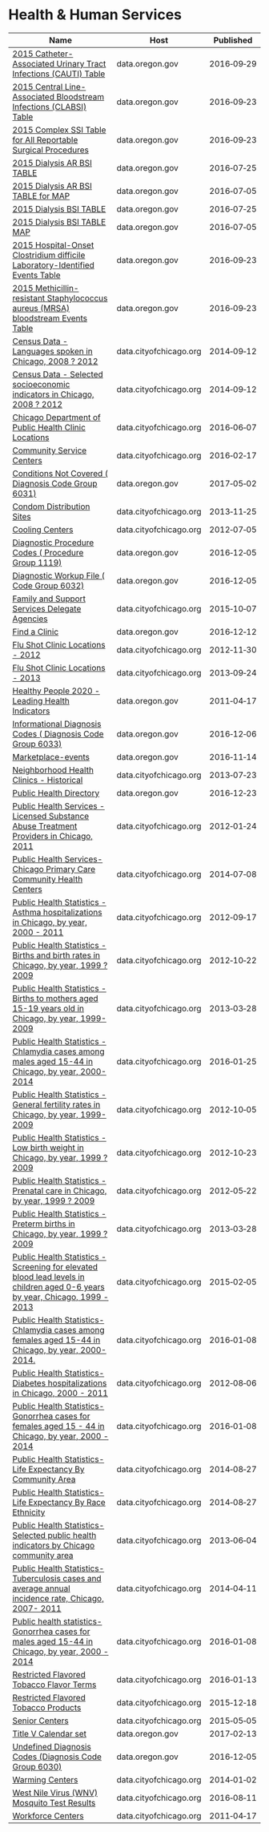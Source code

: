 # Health & Human Services

Name | Host | Published
---- | ---- | ---------
[2015 Catheter-Associated Urinary Tract Infections (CAUTI) Table](../datasets/wic4-44s9.md) | data.oregon.gov | 2016&#x2011;09&#x2011;29
[2015 Central Line-Associated Bloodstream Infections (CLABSI) Table](../datasets/4arj-uxbw.md) | data.oregon.gov | 2016&#x2011;09&#x2011;23
[2015 Complex SSI Table for All Reportable Surgical Procedures](../datasets/95xd-7hgm.md) | data.oregon.gov | 2016&#x2011;09&#x2011;23
[2015 Dialysis AR BSI TABLE](../datasets/4wzc-acdn.md) | data.oregon.gov | 2016&#x2011;07&#x2011;25
[2015 Dialysis AR BSI TABLE for MAP](../datasets/vadf-gfmj.md) | data.oregon.gov | 2016&#x2011;07&#x2011;05
[2015 Dialysis BSI TABLE](../datasets/kymf-447q.md) | data.oregon.gov | 2016&#x2011;07&#x2011;25
[2015 Dialysis BSI TABLE MAP](../datasets/3bu4-7bnc.md) | data.oregon.gov | 2016&#x2011;07&#x2011;05
[2015 Hospital-Onset Clostridium difficile Laboratory-Identified Events Table](../datasets/972i-raw3.md) | data.oregon.gov | 2016&#x2011;09&#x2011;23
[2015 Methicillin-resistant Staphylococcus aureus (MRSA) bloodstream Events Table](../datasets/rr72-wznt.md) | data.oregon.gov | 2016&#x2011;09&#x2011;23
[Census Data - Languages spoken in Chicago, 2008 ? 2012](../datasets/a2fk-ec6q.md) | data.cityofchicago.org | 2014&#x2011;09&#x2011;12
[Census Data - Selected socioeconomic indicators in Chicago, 2008 ? 2012](../datasets/kn9c-c2s2.md) | data.cityofchicago.org | 2014&#x2011;09&#x2011;12
[Chicago Department of Public Health Clinic Locations](../datasets/kcki-hnch.md) | data.cityofchicago.org | 2016&#x2011;06&#x2011;07
[Community Service Centers](../datasets/bspy-6mw8.md) | data.cityofchicago.org | 2016&#x2011;02&#x2011;17
[Conditions Not Covered ( Diagnosis Code Group 6031)](../datasets/btwj-27et.md) | data.oregon.gov | 2017&#x2011;05&#x2011;02
[Condom Distribution Sites](../datasets/azpf-uc4s.md) | data.cityofchicago.org | 2013&#x2011;11&#x2011;25
[Cooling Centers](../datasets/msrk-w9ih.md) | data.cityofchicago.org | 2012&#x2011;07&#x2011;05
[Diagnostic Procedure Codes ( Procedure Group 1119)](../datasets/gmb4-77ea.md) | data.oregon.gov | 2016&#x2011;12&#x2011;05
[Diagnostic Workup File ( Code Group 6032)](../datasets/etxd-jrnv.md) | data.oregon.gov | 2016&#x2011;12&#x2011;05
[Family and Support Services Delegate Agencies](../datasets/jmw7-ijg5.md) | data.cityofchicago.org | 2015&#x2011;10&#x2011;07
[Find a Clinic](../datasets/xa8e-pddq.md) | data.oregon.gov | 2016&#x2011;12&#x2011;12
[Flu Shot Clinic Locations - 2012](../datasets/4jy7-7m68.md) | data.cityofchicago.org | 2012&#x2011;11&#x2011;30
[Flu Shot Clinic Locations - 2013](../datasets/g5vx-5vqf.md) | data.cityofchicago.org | 2013&#x2011;09&#x2011;24
[Healthy People 2020 - Leading Health Indicators](../datasets/g34t-67fp.md) | data.oregon.gov | 2011&#x2011;04&#x2011;17
[Informational Diagnosis Codes ( Diagnosis Code Group 6033)](../datasets/fn3v-gen9.md) | data.oregon.gov | 2016&#x2011;12&#x2011;06
[Marketplace-events](../datasets/y9z5-dqiu.md) | data.oregon.gov | 2016&#x2011;11&#x2011;14
[Neighborhood Health Clinics - Historical](../datasets/mw69-m6xi.md) | data.cityofchicago.org | 2013&#x2011;07&#x2011;23
[Public Health Directory](../datasets/exqr-hwd3.md) | data.oregon.gov | 2016&#x2011;12&#x2011;23
[Public Health Services - Licensed Substance Abuse Treatment Providers in Chicago, 2011](../datasets/9zqv-3uhs.md) | data.cityofchicago.org | 2012&#x2011;01&#x2011;24
[Public Health Services- Chicago Primary Care Community Health Centers](../datasets/cjg8-dbka.md) | data.cityofchicago.org | 2014&#x2011;07&#x2011;08
[Public Health Statistics - Asthma hospitalizations in Chicago, by year, 2000 - 2011](../datasets/vazh-t57q.md) | data.cityofchicago.org | 2012&#x2011;09&#x2011;17
[Public Health Statistics - Births and birth rates in Chicago, by year, 1999 ? 2009](../datasets/4arr-givg.md) | data.cityofchicago.org | 2012&#x2011;10&#x2011;22
[Public Health Statistics - Births to mothers aged 15-19 years old in Chicago, by year, 1999-2009](../datasets/9kva-bt6k.md) | data.cityofchicago.org | 2013&#x2011;03&#x2011;28
[Public Health Statistics - Chlamydia cases among males aged 15-44 in Chicago, by year, 2000-2014](../datasets/35yf-6dy3.md) | data.cityofchicago.org | 2016&#x2011;01&#x2011;25
[Public Health Statistics - General fertility rates in Chicago, by year, 1999-2009](../datasets/g5zk-9ycw.md) | data.cityofchicago.org | 2012&#x2011;10&#x2011;05
[Public Health Statistics - Low birth weight in Chicago, by year, 1999 ? 2009](../datasets/fbxr-9u99.md) | data.cityofchicago.org | 2012&#x2011;10&#x2011;23
[Public Health Statistics - Prenatal care in Chicago, by year, 1999 ? 2009](../datasets/2q9j-hh6g.md) | data.cityofchicago.org | 2012&#x2011;05&#x2011;22
[Public Health Statistics - Preterm births in Chicago, by year, 1999 ? 2009](../datasets/rhy3-4x2f.md) | data.cityofchicago.org | 2013&#x2011;03&#x2011;28
[Public Health Statistics - Screening for elevated blood lead levels in children aged 0-6 years by year, Chicago, 1999 - 2013](../datasets/v2z5-jyrq.md) | data.cityofchicago.org | 2015&#x2011;02&#x2011;05
[Public Health Statistics- Chlamydia cases among females aged 15-44 in Chicago, by year, 2000-2014.](../datasets/bz6k-73ti.md) | data.cityofchicago.org | 2016&#x2011;01&#x2011;08
[Public Health Statistics- Diabetes hospitalizations in Chicago, 2000 - 2011](../datasets/vekt-28b5.md) | data.cityofchicago.org | 2012&#x2011;08&#x2011;06
[Public Health Statistics- Gonorrhea cases for females aged 15 - 44 in Chicago, by year, 2000 - 2014](../datasets/cgjw-mn43.md) | data.cityofchicago.org | 2016&#x2011;01&#x2011;08
[Public Health Statistics- Life Expectancy By Community Area](../datasets/qjr3-bm53.md) | data.cityofchicago.org | 2014&#x2011;08&#x2011;27
[Public Health Statistics- Life Expectancy By Race Ethnicity](../datasets/3qdj-cqb8.md) | data.cityofchicago.org | 2014&#x2011;08&#x2011;27
[Public Health Statistics- Selected public health indicators by Chicago community area](../datasets/iqnk-2tcu.md) | data.cityofchicago.org | 2013&#x2011;06&#x2011;04
[Public Health Statistics- Tuberculosis cases and average annual incidence rate, Chicago, 2007- 2011](../datasets/ndk3-zftj.md) | data.cityofchicago.org | 2014&#x2011;04&#x2011;11
[Public health statistics- Gonorrhea cases for males aged 15-44 in Chicago, by year, 2000 - 2014](../datasets/m5qn-gmjx.md) | data.cityofchicago.org | 2016&#x2011;01&#x2011;08
[Restricted Flavored Tobacco Flavor Terms](../datasets/fkci-tsq8.md) | data.cityofchicago.org | 2016&#x2011;01&#x2011;13
[Restricted Flavored Tobacco Products](../datasets/5wce-bks2.md) | data.cityofchicago.org | 2015&#x2011;12&#x2011;18
[Senior Centers](../datasets/qhfc-4cw2.md) | data.cityofchicago.org | 2015&#x2011;05&#x2011;05
[Title V Calendar set](../datasets/6raa-5kpf.md) | data.oregon.gov | 2017&#x2011;02&#x2011;13
[Undefined Diagnosis Codes (Diagnosis Code Group 6030)](../datasets/wi4n-ban3.md) | data.oregon.gov | 2016&#x2011;12&#x2011;05
[Warming Centers](../datasets/h243-v2q5.md) | data.cityofchicago.org | 2014&#x2011;01&#x2011;02
[West Nile Virus (WNV) Mosquito Test Results](../datasets/jqe8-8r6s.md) | data.cityofchicago.org | 2016&#x2011;08&#x2011;11
[Workforce Centers](../datasets/cs4s-nsna.md) | data.cityofchicago.org | 2011&#x2011;04&#x2011;17

